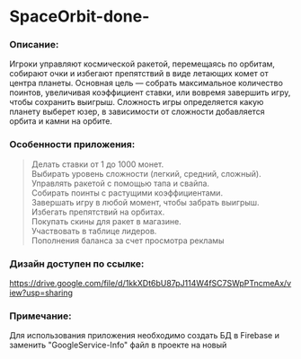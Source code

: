 # SpaceOrbit-done-

### Описание:
Игроки управляют космической ракетой, перемещаясь по орбитам, собирают очки и избегают препятствий в виде летающих комет от центра планеты. Основная цель — собрать максимальное количество поинтов, увеличивая коэффициент ставки, или вовремя завершить игру, чтобы сохранить выигрыш. Сложность игры определяется какую планету выберет юзер, в зависимости от сложности добавляется орбита и камни на орбите.

### Особенности приложения:
>Делать ставки от 1 до 1000 монет.  
>Выбирать уровень сложности (легкий, средний, сложный).  
>Управлять ракетой с помощью тапа и свайпа.  
>Собирать поинты с растущими коэффициентами.  
>Завершать игру в любой момент, чтобы забрать выигрыш.  
>Избегать препятствий на орбитах.  
>Покупать скины для ракет в магазине.  
>Участвовать в таблице лидеров.  
>Пополнения баланса за счет просмотра рекламы  

### Дизайн доступен по ссылке:
https://drive.google.com/file/d/1kkXDt6bU87pJ114W4fSC7SWpPTncmeAx/view?usp=sharing


### Примечание:
Для использования приложения необходимо создать БД в Firebase и заменить "GoogleService-Info" файл в проекте на новый

